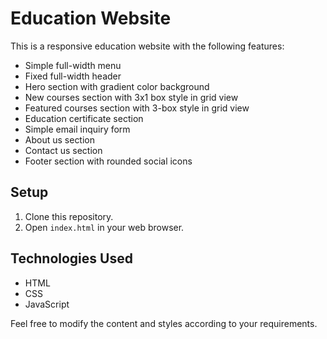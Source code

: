 # Education Website

This is a responsive education website with the following features:

- Simple full-width menu
- Fixed full-width header
- Hero section with gradient color background
- New courses section with 3x1 box style in grid view
- Featured courses section with 3-box style in grid view
- Education certificate section
- Simple email inquiry form
- About us section
- Contact us section
- Footer section with rounded social icons

## Setup

1. Clone this repository.
2. Open `index.html` in your web browser.

## Technologies Used

- HTML
- CSS
- JavaScript

Feel free to modify the content and styles according to your requirements.
